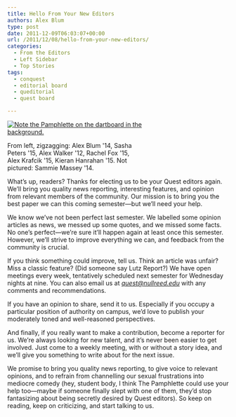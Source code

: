 ```yaml
---
title: Hello From Your New Editors
authors: Alex Blum
type: post
date: 2011-12-09T06:03:07+00:00
url: /2011/12/08/hello-from-your-new-editors/
categories:
  - From the Editors
  - Left Sidebar
  - Top Stories
tags:
  - conquest
  - editorial board
  - queditorial
  - quest board

---
```

<div id="attachment_1113" style="width: 310px" class="wp-caption alignleft">
  <a href="https://i2.wp.com/www.reedquest.org/wp-content/uploads/2011/12/305321_2695370943474_1232596800_33163780_1795385238_n.jpeg"><img class="size-medium wp-image-1113" title="Conquest 2.0" src="https://i0.wp.com/www.reedquest.org/wp-content/uploads/2011/12/305321_2695370943474_1232596800_33163780_1795385238_n-300x200.jpg?resize=300%2C200" alt="Note the Pamphlette on the dartboard in the background." data-recalc-dims="1" /></a>
  
  <p class="wp-caption-text">
    From left, zigzagging: Alex Blum '14, Sasha Peters '15, Alex Walker '12, Rachel Fox '15, Alex Krafcik '15, Kieran Hanrahan '15. Not pictured: Sammie Massey '14.
  </p>
</div>

What&#8217;s up, readers? Thanks for electing us to be your Quest editors again. We&#8217;ll bring you quality news reporting, interesting features, and opinion from relevant members of the community. Our mission is to bring you the best paper we can this coming semester—but we&#8217;ll need your help.

We know we&#8217;ve not been perfect last semester. We labelled some opinion articles as news, we messed up some quotes, and we missed some facts. No one&#8217;s perfect—we&#8217;re sure it&#8217;ll happen again at least once this semester. However, we&#8217;ll strive to improve everything we can, and feedback from the community is crucial.

If you think something could improve, tell us. Think an article was unfair? Miss a classic feature? (Did someone say Lutz Report?) We have open meetings every week, tentatively scheduled next semester for Wednesday nights at nine. You can also email us at [_&#x71;&#x75;&#x65;&#x73;&#x74;&#x40;<span class="oe_displaynone">null</span>&#x72;&#x65;&#x65;&#x64;&#x2e;&#x65;&#x64;&#x75;_][1] with any comments and recommendations.

If you have an opinion to share, send it to us. Especially if you occupy a particular position of authority on campus, we&#8217;d love to publish your moderately toned and well-reasoned perspectives.

And finally, if you really want to make a contribution, become a reporter for us. We&#8217;re always looking for new talent, and it&#8217;s never been easier to get involved. Just come to a weekly meeting, with or without a story idea, and we&#8217;ll give you something to write about for the next issue.

We promise to bring you quality news reporting, to give voice to relevant opinions, and to refrain from channelling our sexual frustrations into mediocre comedy (hey, student body, I think The Pamphlette could use your help too—maybe if someone finally slept with one of them, they&#8217;d stop fantasizing about being secretly desired by Quest editors). So keep on reading, keep on criticizing, and start talking to us.

 [1]: mailto:&#x71;&#x75;&#x65;&#x73;&#x74;&#x40;&#x72;&#x65;&#x65;&#x64;&#x2e;&#x65;&#x64;&#x75;